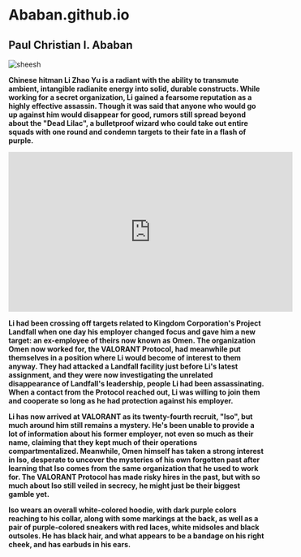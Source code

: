# Ababan.github.io
## **Paul Christian I. Ababan**
![sheesh](https://pbs.twimg.com/media/F8rtTcoa8AAkoRv.jpg)

**Chinese hitman Li Zhao Yu is a radiant with the ability to transmute ambient, intangible radianite energy into solid, durable constructs. While working for a secret organization, Li gained a fearsome reputation as a highly effective assassin. Though it was said that anyone who would go up against him would disappear for good, rumors still spread beyond about the "Dead Lilac", a bulletproof wizard who could take out entire squads with one round and condemn targets to their fate in a flash of purple.**


<iframe width="560" height="315" src="https://www.youtube.com/embed/8OgcHAv6Jvk?si=h1nBJOG7wniQJZ_b" title="YouTube video player" frameborder="0" allow="accelerometer; autoplay; clipboard-write; encrypted-media; gyroscope; picture-in-picture; web-share" allowfullscreen></iframe>



**Li had been crossing off targets related to Kingdom Corporation's Project Landfall when one day his employer changed focus and gave him a new target: an ex-employee of theirs now known as Omen. The organization Omen now worked for, the VALORANT Protocol, had meanwhile put themselves in a position where Li would become of interest to them anyway. They had attacked a Landfall facility just before Li's latest assignment, and they were now investigating the unrelated disappearance of Landfall's leadership, people Li had been assassinating. When a contact from the Protocol reached out, Li was willing to join them and cooperate so long as he had protection against his employer.**

**Li has now arrived at VALORANT as its twenty-fourth recruit, "Iso", but much around him still remains a mystery. He's been unable to provide a lot of information about his former employer, not even so much as their name, claiming that they kept much of their operations compartmentalized. Meanwhile, Omen himself has taken a strong interest in Iso, desperate to uncover the mysteries of his own forgotten past after learning that Iso comes from the same organization that he used to work for. The VALORANT Protocol has made risky hires in the past, but with so much about Iso still veiled in secrecy, he might just be their biggest gamble yet.**


**Iso wears an overall white-colored hoodie, with dark purple colors reaching to his collar, along with some markings at the back, as well as a pair of purple-colored sneakers with red laces, white midsoles and black outsoles. He has black hair, and what appears to be a bandage on his right cheek, and has earbuds in his ears.**
